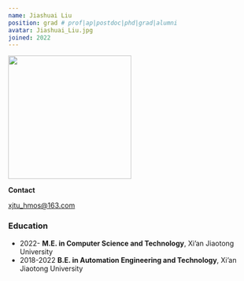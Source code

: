 ```yaml
---
name: Jiashuai Liu
position: grad # prof|ap|postdoc|phd|grad|alumni
avatar: Jiashuai_Liu.jpg
joined: 2022
---
```


<img width="250" src="{{site.baseurl}}/images/people/{{page.avatar}}" data-action="zoom">

**Contact**

<i class="fa fa-envelope-o"></i> <xjtu_hmos@163.com><br>

###  Education

- 2022- **M.E. in Computer Science and Technology**, Xi’an Jiaotong University
- 2018-2022 **B.E. in Automation Engineering and Technology**, Xi’an Jiaotong University

